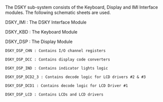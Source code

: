 The DSKY sub-system consists of the Keyboard, Display and IMI Interface modules. The following schematic sheets are used.

DSKY_IMI : The DSKY Interface Module

DSKY_KBD : The Keyboard Module

DSKY_DSP : The Display Module

    DSKY_DSP_CHN : Contains I/O channel registers

    DSKY_DSP_DCC : Contains display code converters

    DSKY_DSP_IND : Contains indicator lights logic

    DSKY_DSP_DCD2_3 : Contains decode logic for LCD drivers #2 & #3

    DSKY_DSP_DCD1 : Contains decode logic for LCD Driver #1

    DSKY_DSP_LCD : Contains LCDs and LCD drivers
